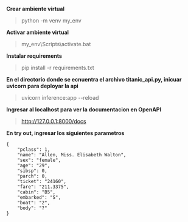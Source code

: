 **Crear ambiente virtual**
> python -m venv my_env

**Activar ambiente virtual**
> my_env\Scripts\activate.bat

**Instalar requirements**
> pip install -r requirements.txt

**En el directorio donde se ecnuentra el archivo titanic_api.py, inicuar uvicorn para deployar la api**
> uvicorn inference:app --reload

**Ingresar al localhost para ver la documentacion en OpenAPI**
> http://127.0.0.1:8000/docs

**En try out, ingresar los siguientes parametros**
```
{
    "pclass": 1,
    "name": "Allen, Miss. Elisabeth Walton",
    "sex": "female",
    "age": "29",
    "sibsp": 0,
    "parch": 0,
    "ticket": "24160",
    "fare": "211.3375",
    "cabin": "B5",
    "embarked": "S",
    "boat": "2",
    "body": "?"
}
```